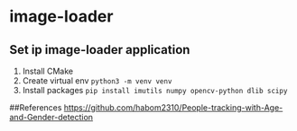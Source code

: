 # image-loader

Set ip image-loader application
---

1. Install CMake
2. Create virtual env `python3 -m venv venv`
3. Install packages `pip install imutils numpy opencv-python dlib scipy`

##References
https://github.com/habom2310/People-tracking-with-Age-and-Gender-detection